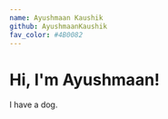 ```yaml
---
name: Ayushmaan Kaushik
github: AyushmaanKaushik
fav_color: #4B0082
---
```


# Hi, I'm Ayushmaan!

I have a dog.
